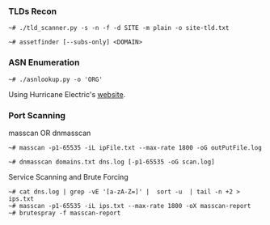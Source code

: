 ### TLDs Recon
 ```
 ~# ./tld_scanner.py -s -n -f -d SITE -m plain -o site-tld.txt
 ```
 ```
 ~# assetfinder [--subs-only] <DOMAIN>
 ```
 ### ASN Enumeration
 
 ```
 ~# ./asnlookup.py -o 'ORG'
 ```
 
 Using Hurricane Electric's [website](https://bgp.he.net/).
 
 ### Port Scanning
 
 
 masscan OR dnmasscan
 
 ```~# masscan -p1-65535 -iL ipFile.txt --max-rate 1800 -oG outPutFile.log```
 
 ```~# dnmasscan domains.txt dns.log [-p1-65535 -oG scan.log]```
 
Service Scanning and Brute Forcing

```
~# cat dns.log | grep -vE '[a-zA-Z=]' |  sort -u  | tail -n +2 > ips.txt
~# masscan -p1-65535 -iL ips.txt --max-rate 1800 -oX masscan-report
~# brutespray -f masscan-report
```
